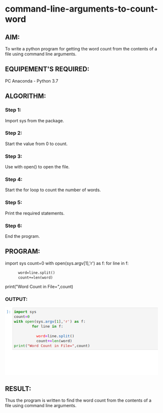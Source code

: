 # command-line-arguments-to-count-word
## AIM:
To write a python program for getting the word count from the contents of a file using command line arguments.
## EQUIPEMENT'S REQUIRED: 
PC
Anaconda - Python 3.7
## ALGORITHM: 
### Step 1:

Import sys from the package.

### Step 2: 

Start the value from 0 to count.
 
### Step 3: 

Use with open() to open the file.

### Step 4:  

Start the for loop to count the number of words.

### Step 5: 

Print the required statements.

### Step 6: 

End the program.

## PROGRAM:

import sys
count=0
with open(sys.argv[1],'r') as f:
        for line in f:

          word=line.split()
          count+=len(word)
print("Word Count in File=",count)

### OUTPUT:

![](./command.png)

## RESULT:
Thus the program is written to find the word count from the contents of a file using command line arguments.
